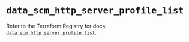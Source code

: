 # `data_scm_http_server_profile_list`

Refer to the Terraform Registry for docs: [`data_scm_http_server_profile_list`](https://registry.terraform.io/providers/paloaltonetworks/scm/1.0.2/docs/data-sources/http_server_profile_list).
